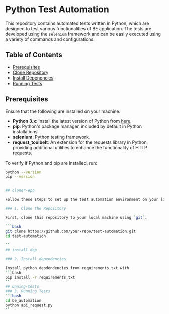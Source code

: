 # Python Test Automation

This repository contains automated tests written in Python, which are designed to test various functionalities of BE application. The tests are developed using the `selenium` framework and can be easily executed using a variety of commands and configurations.

## Table of Contents
- [Prerequisites](#prerequisites)
- [Clone Repository](#clone-repo)
- [Install Depenencies](#tinstall-dep)
- [Running Tests](#running-tests)

## Prerequisites

Ensure that the following are installed on your machine:

- **Python 3.x**: Install the latest version of Python from [here](https://www.python.org/downloads/).
- **pip**: Python's package manager, included by default in Python installations.
- **selenium**: Python testing framework.
- **request_toolbelt**: An extension for the requests library in Python, providing additional utilities to enhance the functionality of HTTP requests. 

To verify if Python and pip are installed, run:
```bash
python --version
pip --version

 
## cloner-epo

Follow these steps to set up the test automation environment on your local machine:

### 1. Clone the Repository

First, clone this repository to your local machine using `git`:

```bash
git clone https://github.com/your-repo/test-automation.git
cd test-automation

``
## install-dep

### 2. Install dependencies 

Install python depdendencies from requirements.txt with 
```bash
pip install -r requirements.txt
``
## unning-tests
### 3. Running Tests 
```bash
cd be_automation
python api_request.py
``

